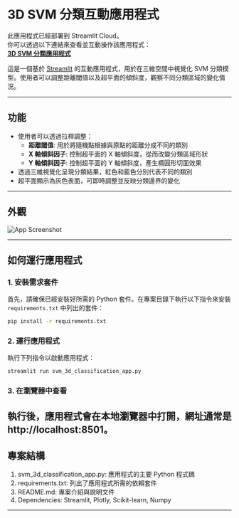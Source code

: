 # 3D SVM 分類互動應用程式

此應用程式已經部署到 Streamlit Cloud。  
你可以透過以下連結來查看並互動操作該應用程式：  
**[3D SVM 分類應用程式](https://3d-svm-classification-popo.streamlit.app/)**

這是一個基於 [Streamlit](https://streamlit.io/) 的互動應用程式，用於在三維空間中視覺化 SVM 分類模型。使用者可以調整距離閾值以及超平面的傾斜度，觀察不同分類區域的變化情況。

---

## 功能

- 使用者可以透過拉桿調整：
  - **距離閾值**: 用於將隨機點根據與原點的距離分成不同的類別
  - **X 軸傾斜因子**: 控制超平面的 X 軸傾斜度，從而改變分類區域形狀
  - **Y 軸傾斜因子**: 控制超平面的 Y 軸傾斜度，產生橢圓形切面效果
- 透過三維視覺化呈現分類結果，紅色和藍色分別代表不同的類別
- 超平面顯示為灰色表面，可即時調整並反映分類邊界的變化

---

## 外觀

![App Screenshot](Screenshot.png)

---

## 如何運行應用程式

### 1. 安裝需求套件

首先，請確保已經安裝好所需的 Python 套件。在專案目錄下執行以下指令來安裝 `requirements.txt` 中列出的套件：

```bash
pip install -r requirements.txt
```
### 2. 運行應用程式
執行下列指令以啟動應用程式：

```bash
streamlit run svm_3d_classification_app.py
```

### 3. 在瀏覽器中查看
執行後，應用程式會在本地瀏覽器中打開，網址通常是 http://localhost:8501。
---
## 專案結構

1. svm_3d_classification_app.py: 應用程式的主要 Python 程式碼
2. requirements.txt: 列出了應用程式所需的依賴套件
3. README.md: 專案介紹與說明文件
4. Dependencies: Streamlit, Plotly, Scikit-learn, Numpy
---